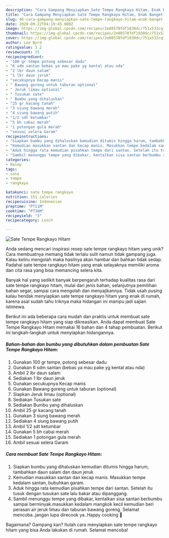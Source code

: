 ```yaml
---
description: "Cara Gampang Menyiapkan Sate Tempe Rangkayo Hitam, Enak Banget"
title: "Cara Gampang Menyiapkan Sate Tempe Rangkayo Hitam, Enak Banget"
slug: 46-cara-gampang-menyiapkan-sate-tempe-rangkayo-hitam-enak-banget
date: 2020-09-22T04:19:45.808Z
image: https://img-global.cpcdn.com/recipes/2e08578fdf1830dc/751x532cq70/sate-tempe-rangkayo-hitam-foto-resep-utama.jpg
thumbnail: https://img-global.cpcdn.com/recipes/2e08578fdf1830dc/751x532cq70/sate-tempe-rangkayo-hitam-foto-resep-utama.jpg
cover: https://img-global.cpcdn.com/recipes/2e08578fdf1830dc/751x532cq70/sate-tempe-rangkayo-hitam-foto-resep-utama.jpg
author: Leo Byrd
ratingvalue: 3.2
reviewcount: 15
recipeingredient:
- "100 gr tempe potong sebesar dadu"
- "6 sdm santan bebas ya mau pake yg kental atau nda"
- "2 lbr daun salam"
- "1 lbr daun jeruk"
- "secukupnya Kecap manis"
- " Bawang goreng untuk taburan optional"
- " Jeruk limau optional"
- " Tusukan sate"
- " Bumbu yang dihaluskan"
- "25 gr kacang tanah"
- "3 siung bawang merah"
- "4 siung bawang putih"
- "1/2 sdt ketumbar"
- "5 bh cabai merah"
- "1 potongan gula merah"
- "sesuai selera Garam"
recipeinstructions:
- "Siapkan bumbu yang dihaluskan kemudian ditumis hingga harum, tambahkan daun salam dan daun jeruk"
- "Kemudian masukkan santan dan kecap manis. Masukkan tempe kedalam santan, bubuhkan garam."
- "Aduk hingga rata kemudian pisahkan tempe dari santan. Setelah itu tusuk dengan tusukan sate lalu bakar atau dipanggang."
- "Sambil menunggu tempe yang dibakar, kentalkan sisa santan berbumbu sampai berminyak.masukkan kedalam mangkok kecil kemudian beri perasan air jeruk limau dan taburan bawang goreng. Selamat mencoba..jangan lupa direcook ya..Happy cooking 🤗"
categories:
- Resep
tags:
- sate
- tempe
- rangkayo

katakunci: sate tempe rangkayo 
nutrition: 151 calories
recipecuisine: Indonesian
preptime: "PT11M"
cooktime: "PT36M"
recipeyield: "3"
recipecategory: Lunch

---
```



![Sate Tempe Rangkayo Hitam](https://img-global.cpcdn.com/recipes/2e08578fdf1830dc/751x532cq70/sate-tempe-rangkayo-hitam-foto-resep-utama.jpg)

Anda sedang mencari inspirasi resep sate tempe rangkayo hitam yang unik? Cara membuatnya memang tidak terlalu sulit namun tidak gampang juga. Kalau keliru mengolah maka hasilnya akan hambar dan bahkan tidak sedap. Padahal sate tempe rangkayo hitam yang enak selayaknya memiliki aroma dan cita rasa yang bisa memancing selera kita.

Banyak hal yang sedikit banyak berpengaruh terhadap kualitas rasa dari sate tempe rangkayo hitam, mulai dari jenis bahan, selanjutnya pemilihan bahan segar, sampai cara mengolah dan menyajikannya. Tidak usah pusing kalau hendak menyiapkan sate tempe rangkayo hitam yang enak di rumah, karena asal sudah tahu triknya maka hidangan ini mampu jadi sajian istimewa.




Berikut ini ada beberapa cara mudah dan praktis untuk membuat sate tempe rangkayo hitam yang siap dikreasikan. Anda dapat membuat Sate Tempe Rangkayo Hitam memakai 16 bahan dan 4 tahap pembuatan. Berikut ini langkah-langkah untuk menyiapkan hidangannya.

<!--inarticleads1-->

##### Bahan-bahan dan bumbu yang dibutuhkan dalam pembuatan Sate Tempe Rangkayo Hitam:

1. Gunakan 100 gr tempe, potong sebesar dadu
1. Gunakan 6 sdm santan (bebas ya mau pake yg kental atau nda)
1. Ambil 2 lbr daun salam
1. Sediakan 1 lbr daun jeruk
1. Gunakan secukupnya Kecap manis
1. Gunakan  Bawang goreng untuk taburan (optional)
1. Siapkan  Jeruk limau (optional)
1. Sediakan  Tusukan sate
1. Sediakan  Bumbu yang dihaluskan
1. Ambil 25 gr kacang tanah
1. Gunakan 3 siung bawang merah
1. Sediakan 4 siung bawang putih
1. Ambil 1/2 sdt ketumbar
1. Gunakan 5 bh cabai merah
1. Sediakan 1 potongan gula merah
1. Ambil sesuai selera Garam




<!--inarticleads2-->

##### Cara membuat Sate Tempe Rangkayo Hitam:

1. Siapkan bumbu yang dihaluskan kemudian ditumis hingga harum, tambahkan daun salam dan daun jeruk
1. Kemudian masukkan santan dan kecap manis. Masukkan tempe kedalam santan, bubuhkan garam.
1. Aduk hingga rata kemudian pisahkan tempe dari santan. Setelah itu tusuk dengan tusukan sate lalu bakar atau dipanggang.
1. Sambil menunggu tempe yang dibakar, kentalkan sisa santan berbumbu sampai berminyak.masukkan kedalam mangkok kecil kemudian beri perasan air jeruk limau dan taburan bawang goreng. Selamat mencoba..jangan lupa direcook ya..Happy cooking 🤗




Bagaimana? Gampang kan? Itulah cara menyiapkan sate tempe rangkayo hitam yang bisa Anda lakukan di rumah. Selamat mencoba!
